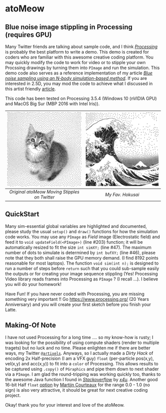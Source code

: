 # atoMeow
## Blue noise image stippling in Processing (requires GPU)

Many Twitter friends are talking about sample code, and I think [*Processing*](https://www.processing.org) is probably the best platform to write a demo.  This demo is created for coders who are familiar with this awesome creative coding platform.  You may quickly modify the code to work for video or to stipple your own Procssing drawings by turning them into `PImage` and run the simulation.  This demo code also serves as a reference implementation of my article [_Blue noise sampling using an N-body simulation-based method_](https://link.springer.com/article/10.1007/s00371-017-1382-9).  If you are interested in 2.5D, you may mod the code to achieve what I discussed in this artist friendly [article](https://www.researchgate.net/publication/344852879_25D_Computational_Image_Stippling).

This code has been tested on Processing 3.5.4 (Windows 10 (nVIDIA GPU) and MacOS Big Sur (MBP 2016 with Intel Iris)).

<img src="neko_dots.png" alt="Input" width=384/> | <img src="hokusai_dots.png" alt="Input" width=384/> 
:---: | :---: 
*Original atoMeow Moving Stipples on Twitter* | *My Fav. Hokusai* 

## QuickStart
Many sim-essential global variables are highlighted and documented, please study the usual `setup()` and `draw()` functions for how the simulation code works.  You may use any `PImage` as *Field* image (Electrostatic field) and feed it to `void updateField(<PImage>)` (line #203) function; it will be automatically resized to fit the size `int simXY;` (line #47).  The maximum number of dots to simulate is determined by `int bufXY;` (line #46), please note that they both shall raise the GPU memory demand.  (I find 8192 points reasonable for most laptops).  The function `void sim(int n);` is designed to run a number of steps before `return` such that you could sub-sample easily the outputs or for creating your image sequence stippling (Yes! Processing Video library reads frames into Processing as `PImage` ? (I recall ...).  I believe you will do your homework!

Have Fun!  If you have never coded with Processing, you are missing something very important !!  Go https://www.processing.org/ (20 Years Anniversary) and you will create your first sketch before you finish your Latte.

## Making-Of Note
I have not used Processing for a long time .... so my know-how is rusty; I was looking for the possibility of using compute shaders (render to multiple tragets) but no luck and no time.  Please enlighten me if there are better ways, my Twitter [`@artixels`](https://twitter.com/artixels).  Anyways, so I actually made a *Dirty Hack* of encoding 2x Half-precision (I am a VFX guy) `float` (per-particle pos(x,y), vel(x,y) and acc(x,y)) to fit into a `color` of Processing.  This allows results to be captured using `.copy()` of `PGraphics` and pipe them down to next shader via a `PImage`.  I am glad the round-tripping was working quickly too, thanks to the awesome Java function I found in [_Stackoverflow_](https://stackoverflow.com/questions/6162651/half-precision-floating-point-in-java) by [_x4u_](https://stackoverflow.com/users/237321/x4u). Another good 16-bit Half `float` [option](https://stackoverflow.com/a/51749430) by [Martijn Courteaux](https://stackoverflow.com/users/155137/martijn-courteaux) for the range 0.0 - 1.0 (no sign) is also very attractive, it should be great for next creative coding project.

Okay! thank you for your interest and love of the atoMeow.


